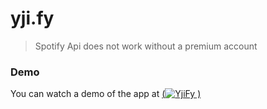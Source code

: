# yji.fy

> Spotify Api does not work without a premium account

### Demo

You can watch a demo of the app at [(![YjiFy](https://img.shields.io/badge/yjify-red?style=for-the-badge&logo=data%3Aimage%2Fpng%3Bbase64%2CiVBORw0KGgoAAAANSUhEUgAAACAAAAAgCAYAAABzenr0AAAAAXNSR0IArs4c6QAAC8JJREFUWEc9l3msnNdZxn%2Fn2%2Be7M3PXuYuv7estTojtxM5SFzemKW1TCKJEKVIbKQiJlkYohYaattAltKBCUZukTptCShuEUFQBoqKLCFLbhGYhtHEWJ7bj5Hq7vrvvzNzZvv0saCaI7%2Fv%2FnPc87%2FM%2Bz%2FMKY4z463t%2F%2FMlCq%2FuMkTPheESeJ6i4jB3GgI1lWxSFRkobl1Hiusbzcgq7hbAUeV5gbJ9cK5rr66g0JkpipqeP4M1ohFaQS6Rt8IIAiV4F87VHvn7XV8QXfv%2BHn7AC%2FwEVp0Rpj%2FFtkEVdGnXF1LQHloVSAs916EUpJbmVTiPCCiW%2B3SNOEozvol0XaSxam3WKKCPKe1RK%2B6ntCSi0QucGxxNIweCsuBnR21DHxF99%2FMkFZbG9c6WFVxWE1R660CwstRDyCmE5ZGpqboCApSBthKSRJhjRCNPG9kr0dIHl%2BIMi4ixHKM3S%2BmXK7KC6xQHfBwFGFTi%2BhxY50ZrG0sll8cU%2FekYrlYq4HWMNR4yPWfQaHQoV4HhdTp0%2Fx6hfYjIcJc801fJVRHVJqRTj2DmpLBBDAcXQELkBx%2FFI0oysSGgsRIxsrVCpjdGNY8qlEtoUaDSbiwkjYxjx5x%2F7iWmsrFEeCrGmI4aEJosKpJIMORbGSM4vLrLcWCfptHnbnl%2FHzYcJnTZZ1sbybTJhYHICE1ZIc4nrOaR5zuLrS4xtHccfCVFG4LpvnVdITW8pYWguQHz6o0%2BZ%2BsplVKC46uoyRirSegSepup5FOtXMLZNvd7iQruFI0Jmg2u5tP4kh3beRG7UAPqiXEKVQ%2BygjFSgjGZtcRU3rDKypYSUhv7nuRatTgc3tXGCHHHvb3%2FPtOoNRveVmPDB1orelZhK1cI1GmdxDVkKsXJNs1eQ2OM0OwXfffGzTFa2cmTnu9i16yBFKYAwQPqlweWW7bC6voFvjTM065BnMb4bICxot2J8ZcCNER%2B%2B%2FXHT62yw5%2BYJSrbAznPWFttsmwmw45xivYlcOE9WGkH4NcLxnZyvx%2Fzba1%2BlGV%2FCtkL2TF7Huw%2FfgSmPYlWHsbyATCp6RYaIKzhjKVpKwnCIQhZEbY1HjLISxJ1v%2B4apXRsyWwvRWYLudDG6gm4tEBhB1otIL8%2FzWvMch3a%2Bj4CAFWuGCX2ZJ5ae59X6CxhTMFzexm03%2Fw6TVx%2BEMKQwGhyL1fmIqe0lpF3gCkEfgiurHabHAmQRIT509LjZdeM4rikIjKaz0cOzbPysxdnFN2hFEZO2T%2BvKIkzuZjL2KUavpjX%2FL0yUZlmyBc80fk47WaEU1Ljhul%2Fj%2BqMfxPJ9skLRXOwwVA1wygWWFri%2Bx9KlNbZOjiGLHuIjdz9i5mbGIMsQSczycpvdYyEijXnpwikudZZJiwS3EOzdfSunL77ENeOHuPTGY3QxjLo1auW9vJwtsRydI8s7zO08zJFb76E6vY36Sg9fhJRrBagc23ForteZnqiRxE3E5%2F7kH40lc4gzik5MlhZMBy5hX3pzyZnVeea7S8xvXOadhz7EK%2FMvMDU8w7On%2FwlLGDzhMGEPcVW4k5Y7wtnoIt10ibA0wv6b7mZ67mYq9iThZIylFY4QbKxuMDs1SdzpID5z37eM0ydkrlleWKIiNDPDYwRSkTVjup0Ob6ZrnG4tc2Df7Tx54vtsn5zlv898D%2FpsFxaBBVUrYKa0hbI7xyKCtegNinydyembeOetn2Fit4cuUlzHsHp5jS21aWTURdx%2F7NsGpekurUDqMhZqKpaHSTLsuCCXmtX6Om9aEVNzhzm7MU97fYH5lRfIsuaAgEIIXGFRdYaphVsoO2O0rCoN1aTdepnbbz%2BOKHcZn9zKUOCxsrDM3MwMSbeLOPYHx01%2F%2FHrrOb5sU149i1leYPyG36TbaHGlsUovi2iMTbFhNCLwubRwim7cGzBaygad9sWByPQLKfuj7KhtYdfeOS6cG2FDbnLwwBFeeOVfGQlDbrn1LuJCsnVimrjdRnzqvm%2BaopGRtTYZHw4oFwl2o4k3MkPS7BC1NmkmLZi5hucunWb7NTfz4qmfUuQ9HLeK7Q6RxKvU108MZLZfROAOc%2FjGA2wuKYx%2FPTv338jl1mucfPpvqQyNceCG3%2BKXbzhClEnEH%2F7eg4ZI4QcFw0NlSoUeiJFKJUQ5vUaDTdtms76EqoSonW%2FHvXofrY01rly8gCkyWvV5Lpx5FkwPpZoD53PsElNejWo4xcSe97LryDs49fIPePX5f0blEfv3HuXw0TsQH%2Fvdh4zvF4xXhrHyDBHFWFLgKAHdmNb6FaJSlZdO%2Fju9kseWQx%2Bg2Hk9o9M1fL%2FvbobFUz%2Fn5H%2F9iM3VeZRaAZNijMIWDluDGtXKId5zz33Ypsu5i2%2Fw5BOP0WstUKvtRHz%2Bjx82pb5f5xKRpOgspeT5WFIhN3tstiJkq8OZpRPMR2vsvO5XcfbcghyeZG7vDozjsfrG67x04inqL%2F2CLHkTyAfkBIMQFhPhDu78yMPYdpORkTIL5y%2Fz3M9%2ByMrqScQXPvstIzKFqxWuAstIHKnI45Q8KiBWxPXlQcB4tXkOUa0xve%2B9dMJJxvfupTo5hUPBDx7%2BMr0rS%2BTZaYxOBqS87ubbmD9zgjzp8eF7H%2Bf0Kz%2FjpkMHKdKUCxfPYbIE8aXPfdu4Mu8nP0wqUYVEao3dt%2BV2Rphk1NeXiTPJm%2B1Fkj5C23aR1a7Bnppix76DIBye%2Fu4%2FsPL6y6TxqQEXEJp9h9%2FPwpsn6G6ucvcHj%2FMfTz3G1olZ9u3Yi%2BOVaW1sIL56%2F3eMVeR9A8cog5QarQVxp0doDGQ5eSen3u2y3GrQ7W4Q5ctsvfEO1sMphrfvYWR2mtbKGs88%2FijJ5gWKbAVtWoMW9BnZ%2Fz%2FwG1%2Fiudd%2FxPrF%2F2H3zD4OXX2UjrQQD93%2FHaP7BWiBERaFlMRtScUVyCLHUQbdSXh9bZFpd4qljVU2OpfpOIqDt93FRmWGoDqKHYS89tR%2FMv%2F8T5Hp0v8V0QWswWje%2Bb77Obm2wPKFF1DZCltHt3DDgaOIB%2B%2F%2Fe2OURkhDkqu%2BJzEy5KDzCJNpdKq4tLHOsAixlUOz3le3TVKd0nRg4uDbcXbtwx4ewXU8Tj%2F9JGeffQJQFMkaSiYDfXj%2Fr3yUs7qNHwwxUq7w8o%2B%2Fwe7aNsRfHHvE5EmMox1KnkXg%2B6iiQOYZRjg0mx1sb4gw64cKj24rolVvkuQJbbr4s7PEymboquvwZuZQYUDeqXPuxV%2FQuHCBpNfPF4b37H836Y5xHC9mNG3TOX%2BSpNtC%2FM2fPmpK%2FZygNNoohBGYPCNKcuLcxhIBgcjRKkdgkbRz4l5KnmpybbiUdtGWZjNtMlaboTo2SVoawhvfQiEV9Y1V%2Bm67hwmKUgMr2SDUmm5jmTSOEF%2F%2B%2BIPGyBBbePRdMctjVL9vfgWT1hkipcDF1oZEmcF%2B0O3meJ6FtC2a3YioyAbWahVmgJpTKmFGq%2BjAZrhcQQmXoWyUqPMKgaWQvS5JtDmI8OIv7%2FmmydoZWTsZbC7hSIjlh4yIfrYvECQoK0SrGKlstCNQRY4lbGShaKcF7V6CKjRaSQpjcPwA5bioQOAHAUlqGA23QzqPo3KMlmAktusgHj12XPdyIRyrgqt1fxggb%2BDqgsyArQosY5Fo89ZAGWeQAwohKXBQWg%2BiVy4LXMsh7QcZYYgAadlkeYYtK%2FiVCYxaxzcFjiVxLU0QBkZ8%2FVPHFzxdbO8roZamL6L4aNxUkuFhTIrdn%2Bf%2BxY6FoMBYb42sFBpp%2BrAL4lySq%2F7WY6PUW%2FyQQH19lWr5AM64BWmKO3BMQ%2BC5fYm4LP7u0w99wlPpA0Y5GKt%2FCeg0wY46yDOvoKKU4B23DJKPKNJBpjPGRg0KAA1kCjKjSZUk1xqjBNII2q1V0shhZPaXCEZsZK%2BNryWW5wwe5djWMdFfzx%2F%2F4gOfFKp0nxbODGTIdgehCuKffJ%2Fy%2BCzO%2FoNopXH6%2Fe%2B7pLBQjvX%2Fr9SWRU%2FnFFoOtqIMh26nRbe%2BznDtWspbRgfoWlkygF4gVl3bfO3PHvn8V%2F4XLDmkVW5qKukAAAAASUVORK5CYII%3D&labelColor=%23896999&color=%23000&link=https%3A%2F%2Fyjify.vercel.app%2F) )](https://yjify.vercel.app/)
